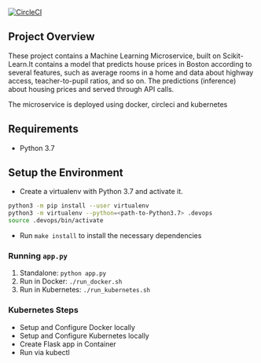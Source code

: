[![CircleCI](https://circleci.com/gh/circleci/circleci-docs.svg?style=svg)](https://circleci.com/gh/circleci/circleci-docs)

## Project Overview
These project contains a Machine Learning Microservice, built on Scikit-Learn.It contains a model that predicts house prices in Boston according to several features, such as average rooms in a home and data about highway access, teacher-to-pupil ratios, and so on. The predictions (inference) about housing prices and served through API calls.

The microservice is deployed using docker, circleci and kubernetes

## Requirements
* Python 3.7

## Setup the Environment

* Create a virtualenv with Python 3.7 and activate it.
```bash
python3 -m pip install --user virtualenv
python3 -m virtualenv --python=<path-to-Python3.7> .devops
source .devops/bin/activate
```
* Run `make install` to install the necessary dependencies

### Running `app.py`

1. Standalone:  `python app.py`
2. Run in Docker:  `./run_docker.sh`
3. Run in Kubernetes:  `./run_kubernetes.sh`

### Kubernetes Steps

* Setup and Configure Docker locally
* Setup and Configure Kubernetes locally
* Create Flask app in Container
* Run via kubectl
